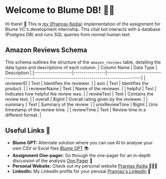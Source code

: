 # Welcome to Blume DB! 🚀🤖

Hi there! 👋 This is [my (Prannay Kedia)](https://prannaykedia.com) implementation of the assignment for Blume VC's development internship. This chat bot interacts with a database (Postgres DB) and runs SQL queries from normal human text.

## Amazon Reviews Schema

This schema outlines the structure of the `amazon_reviews` table, detailing the data types and descriptions of each column.
| Column Name | Data Type | Description |
|-------------------|----------------|-----------------------------------------------------------------------------------------------|
| reviewerID | Text | Identifies the reviewer. |
| asin | Text | Identifies the product. |
| reviewerName | Text | Name of the reviewer. |
| helpful | Text | Indicates how helpful the review was. |
| reviewText | Text | Contains the review text. |
| overall | BigInt | Overall rating given by the reviewer. |
| summary | Text | Summary of the review. |
| unixReviewTime | BigInt | Unix timestamp of the review time. |
| reviewTime | Text | Review time in a different format. |

## Useful Links 🔗

- **Blume GPT:** Alternate solution where you can use AI to analyse your own CSV or Excel files [Blume GPT](https://blume-gpt.prannaykedia.com) 📚
- **Assignment One-pager:** Go through the one-pager for an in-depth discussion of the analysis [One Pager](https://discord.gg/k73SQ3FyUh) 💬
- **Personal Website:** Check out my personal website [Prannay Kedia](https://prannaykedia.com) 👨🏽‍💻
- **LinkedIn:** My LinkedIn profile for your perusal [Prannay's LinkedIn](https://www.linkedin.com/in/prannay-kedia) 💼
